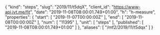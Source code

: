{
  "kind": "steps",
  "slug": "2019/11/t5dqX",
  "client_id": "https://www-api.jvt.me/fit",
  "date": "2019-11-08T08:00:01.749+01:00",
  "h": "h-measure",
  "properties": {
    "start": [
      "2019-11-07T00:00:00Z"
    ],
    "end": [
      "2019-11-08T00:00:00Z"
    ],
    "num": [
      "11395"
    ],
    "unit": [
      "steps"
    ],
    "published": [
      "2019-11-08T08:00:01.749+01:00"
    ]
  },
  "aliases": [
    "/mf2/2019/11/t5dqx"
  ]
}
